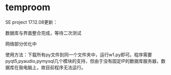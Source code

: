 # temproom
SE project
17.12.08更新：

数据库与界面整合完成，等待二次测试


网络部分优化中

使用方法：下载所有py文件到同一个文件夹中，运行w1.py即可。程序需要pyqt5,pyaudio,pymysql几个模块的支持，但由于没有固定IP的数据库服务器，数据库在我电脑上，故目前程序无法运行。
